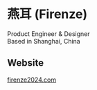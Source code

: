 # 燕耳 (Firenze)

Product Engineer & Designer  
Based in Shanghai, China   

## Website

[firenze2024.com](https://firenze2024.com)
